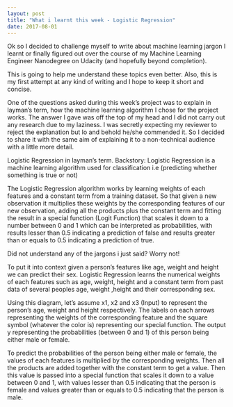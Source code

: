 ```yaml
---
layout: post
title: "What i learnt this week - Logistic Regression"
date: 2017-08-01
---
```

Ok so I decided to challenge myself to write about machine learning jargon I learnt or finally figured out over the course of my Machine Learning Engineer Nanodegree on Udacity (and hopefully beyond completion).

This is going to help me understand these topics even better. Also, this is my first attempt at any kind of writing and I hope to keep it short and concise.

One of the questions asked during this week’s project was to explain in layman’s term, how the machine learning algorithm I chose for the project works. The answer I gave was off the top of my head and I did not carry out any research due to my laziness. I was secretly expecting my reviewer to reject the explanation but lo and behold he/she commended it. So I decided to share it with the same aim of explaining it to a non-technical audience with a little more detail.

Logistic Regression in layman’s term.
Backstory: Logistic Regression is a machine learning algorithm used for classification i.e (predicting whether something is true or not)

The Logistic Regression algorithm works by learning weights of each features and a constant term from a training dataset. So that given a new observation it multiplies these weights by the corresponding features of our new observation, adding all the products plus the constant term and fitting the result in a special function (Logit Function) that scales it down to a number between 0 and 1 which can be interpreted as probabilities, with results lesser than 0.5 indicating a prediction of false and results greater than or equals to 0.5 indicating a prediction of true.

Did not understand any of the jargons i just said? Worry not!

To put it into context given a person’s features like age, weight and height we can predict their sex. Logistic Regression learns the numerical weights of each features such as age, weight, height and a constant term from past data of several peoples age, weight ,height and their corresponding sex.

Using this diagram, let’s assume x1, x2 and x3 (Input) to represent the person’s age, weight and height respectively. The labels on each arrows representing the weights of the corresponding feature and the square symbol (whatever the color is) representing our special function. The output y representing the probabilities (between 0 and 1) of this person being either male or female.

To predict the probabilities of the person being either male or female, the values of each features is multiplied by the corresponding weights. Then all the products are added together with the constant term to get a value. Then this value is passed into a special function that scales it down to a value between 0 and 1, with values lesser than 0.5 indicating that the person is female and values greater than or equals to 0.5 indicating that the person is male.